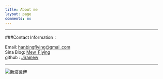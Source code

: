 ```yaml
---
title: About me
layout: page
comments: no
---
```




----

###Contact Information：        

Email: [hanbingflying@gmail.com](mailto:hanbingflying@gmail.com)     
Sina Blog: [Mew_Flying](http://weibo.com/u/1329143471)	   
github : [Jiramew](https://github.com/jiramew)        

----


[![新浪微博](http://service.t.sina.com.cn/widget/qmd/1329143471/f78fbcd2/1.png)](http://weibo.com/u/1329143471?s=6uyXnP)